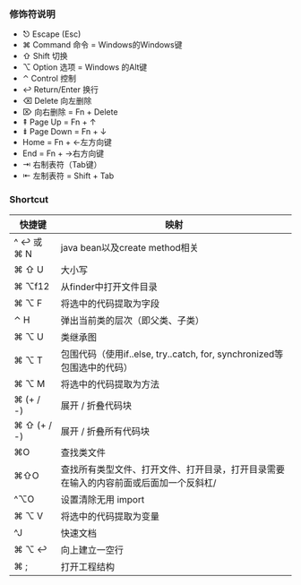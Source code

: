 ### 修饰符说明
- ⎋ Escape (Esc)
- ⌘ Command 命令 = Windows的Windows键
- ⇧ Shift 切换
- ⌥ Option 选项 = Windows 的Alt键
- ⌃ Control 控制
- ↩︎ Return/Enter 换行
- ⌫ Delete 向左删除
- ⌦ 向右删除 = Fn + Delete
- ⇞ Page Up = Fn + ↑
- ⇟ Page Down = Fn + ↓
- Home = Fn + ←左方向键
- End = Fn + →右方向键
- ⇥ 右制表符（Tab键）
- ⇤ 左制表符 = Shift + Tab

### Shortcut
| 快捷键      | 映射                                                                                  |
| ----------- | ------------------------------------------------------------------------------------- |
| ^ ↩︎ 或 ⌘ N  | java bean以及create method相关                                                        |
| ⌘ ⇧ U       | 大小写                                                                                |
| ⌘ ⌥f12      | 从finder中打开文件目录                                                                |
| ⌘ ⌥ F       | 将选中的代码提取为字段                                                                |
| ⌃ H         | 弹出当前类的层次（即父类、子类）                                                      |
| ⌘ ⌥ U       | 类继承图                                                                              |
| ⌘ ⌥ T       | 包围代码（使用if..else, try..catch, for, synchronized等包围选中的代码）               |
| ⌘ ⌥ M       | 将选中的代码提取为方法                                                                |
| ⌘ (+ / -)   | 展开 / 折叠代码块                                                                     |
| ⌘ ⇧ (+ / -) | 展开 / 折叠所有代码块                                                                 |
| ⌘O          | 查找类文件                                                                            |
| ⌘⇧O         | 查找所有类型文件、打开文件、打开目录，打开目录需要在输入的内容前面或后面加一个反斜杠/ |
| ^⌥O         | 设置清除无用 import                                                                   |
| ⌘ ⌥ V       | 将选中的代码提取为变量                                                                |
| ^J          | 快速文档                                                                              |
| ⌘ ⌥ ↩︎       | 向上建立一空行                                                                        |
| ⌘ ;         | 打开工程结构                                                                          |
   